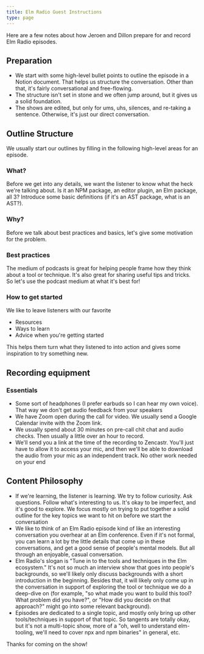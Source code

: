 ```yaml
---
title: Elm Radio Guest Instructions
type: page
---
```


Here are a few notes about how Jeroen and Dillon prepare for and record Elm Radio episodes.

## Preparation

- We start with some high-level bullet points to outline the episode in a Notion document. That helps us structure the conversation. Other than that, it's fairly conversational and free-flowing.
- The structure isn't set in stone and we often jump around, but it gives us a solid foundation.
- The shows are edited, but only for ums, uhs, silences, and re-taking a sentence. Otherwise, it's just our direct conversation.

## Outline Structure

We usually start our outlines by filling in the following high-level areas for an episode.

### What?

Before we get into any details, we want the listener to know what the heck we're talking about. Is it an NPM package, an editor plugin, an Elm package, all 3? Introduce some basic definitions (if it's an AST package, what is an AST?).

### Why?

Before we talk about best practices and basics, let's give some motivation for the problem.

### Best practices

The medium of podcasts is great for helping people frame how they think about a tool or technique. It's also great for sharing useful tips and tricks. So let's use the podcast medium at what it's best for!

### How to get started

We like to leave listeners with our favorite

- Resources
- Ways to learn
- Advice when you're getting started

This helps them turn what they listened to into action and gives some inspiration to try something new.

## Recording equipment

### Essentials

- Some sort of headphones (I prefer earbuds so I can hear my own voice). That way we don't get audio feedback from your speakers
- We have Zoom open during the call for video. We usually send a Google Calendar invite with the Zoom link.
- We usually spend about 30 minutes on pre-call chit chat and audio checks. Then usually a little over an hour to record.
- We'll send you a link at the time of the recording to Zencastr. You'll just have to allow it to access your mic, and then we'll be able to download the audio from your mic as an independent track. No other work needed on your end

## Content Philosophy

- If we're learning, the listener is learning. We try to follow curiosity. Ask questions. Follow what's interesting to us. It's okay to be imperfect, and it's good to explore. We focus mostly on trying to put together a solid outline for the key topics we want to hit on before we start the conversation
- We like to think of an Elm Radio episode kind of like an interesting conversation you overhear at an Elm conference. Even if it's not formal, you can learn a lot by the little details that come up in these conversations, and get a good sense of people's mental models. But all through an enjoyable, casual conversation.
- Elm Radio's slogan is "Tune in to the tools and techniques in the Elm ecosystem." It's not so much an interview show that goes into people's backgrounds, so we'll likely only discuss backgrounds with a short introduction in the beginning. Besides that, it will likely only come up in the conversation in support of exploring the tool or technique we do a deep-dive on (for example, "so what made you want to build this tool? What problem did you have?", or "How did you decide on that approach?" might go into some relevant background).
- Episodes are dedicated to a single topic, and mostly only bring up other tools/techniques in support of that topic. So tangents are totally okay, but it's not a multi-topic show, more of a "oh, well to understand elm-tooling, we'll need to cover npx and npm binaries" in general, etc.

Thanks for coming on the show!

